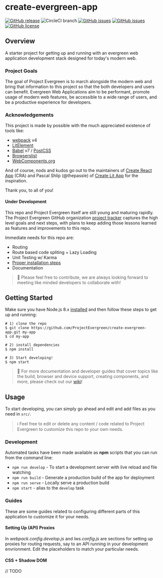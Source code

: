 # create-evergreen-app
[![GitHub release](https://img.shields.io/github/tag/ProjectEvergreen/create-evergreen-app.svg)](https://github.com/ProjectEvergreen/create-evergreen-app/tags)
![CircleCI branch](https://img.shields.io/circleci/project/github/ProjectEvergreen/create-evergreen-app/master.svg?style=plastic)
[![GitHub issues](https://img.shields.io/github/issues-raw/ProjectEvergreen/create-evergreen-app.svg)](https://github.com/ProjectEvergreen/create-evergreen-app/issues)
[![GitHub issues](https://img.shields.io/github/issues-pr-raw/ProjectEvergreen/create-evergreen-app.svg)](https://github.com/ProjectEvergreen/create-evergreen-app/issues)
[![GitHub license](https://img.shields.io/badge/license-MIT-blue.svg)](https://raw.githubusercontent.com/ProjectEvergreen/create-evergreen-app/master/LICENSE.md)

## Overview
A starter project for getting up and running with an evergreen web application development stack designed for today's modern web.

### Project Goals
The goal of Project Evergreen is to march alongside the modern web and bring that information to this project so that the both developers and users can benefit.  Evergreen Web Applications aim to be performant, promote usage of modern web features, be accessible to a wide range of users, and be a productive experience for developers.

### Acknowledgements
This project is made by possible with the much appreciated existence of tools like:
- [webpack](https://webpack.js.org/) v4
- [LitElement](https://github.com/Polymer/lit-element)
- [Babel](https://babeljs.io/) v7 / [PostCSS](https://github.com/postcss/postcss)
- [Browserslist](https://github.com/browserslist/browserslist)
- [WebComponents.org](https://www.webcomponents.org/)

And of course, nods and kudos go out to the maintainers of [Create React App](https://github.com/facebook/create-react-app) (CRA) and Pascal Shlip (@thepassle) of [Create Lit App](https://github.com/thepassle/create-lit-app) for the inspiration.

Thank you, to all of you!

#### Under Development
This repo and Project Evergreen itself are still young and maturing rapidly.  The Project Evergreen GitHub organization [project tracker](https://github.com/ProjectEvergreen/project-evergreen/projects) captures the high level goals and next steps, with plans to keep adding those lessons learned as features and improvements to this repo. 

Immediate needs for this repo are:
- Routing 
- Route based code spliting + Lazy Loading 
- Unit Testing w/ Karma
- [Proper installation steps]()
- Documentation

> 🙏 Please feel free to contribute, we are always looking forward to meeting like minded developers to collaborate with!

## Getting Started
Make sure you have Node.js 8.x [installed]() and then follow these steps to get up and running:
```shell
# 1) clone the repo
$ git clone https://github.com/ProjectEvergreen/create-evergreen-app.git my-app
$ cd my-app

# 2) install dependencies
$ npm install

# 3) Start developing!
$ npm start
```

> 📖 For more documentation and developer guides that cover topics like the build, browser and device support, creating components, and more, please check out our [wiki](https://github.com/ProjectEvergreen/project-evergreen/wiki)!


## Usage
To start developing, you can simply go ahead and edit and add files as you need in `src/`.  

> ℹ️ Feel free to edit or delete any content / code related to Project Evergreen to customize this repo to your own needs.

### Development
Automated tasks have been made available as **npm** scripts that you can run from the command line:
- `npm run develop` - To start a development server with live reload and file watching
- `npm run build` - Generate a production build of the app for deployment
- `npm run serve` - Locally serve a production build
- `npm start` - alias to the `develop` task

### Guides
These are some guides related to configuring different parts of this application to customize it for your needs.

#### Setting Up (API) Proxies
In _webpack.config.develop.js_ and _lws.config.js_ are sections for setting up proxies for routing requests, say to an API running in your development envrionment.  Edit the placeholders to match your particular needs.

#### CSS + Shadow DOM
// TODO
